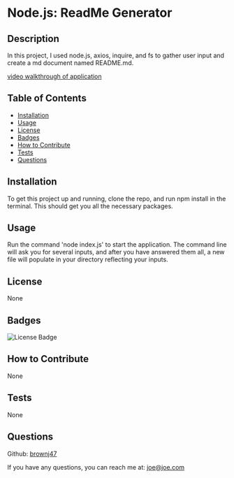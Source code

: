# Node.js: ReadMe Generator

  ## Description

  In this project, I used node.js, axios, inquire, and fs to gather user input and create a md document named README.md. 

    
  [video walkthrough of application](https://drive.google.com/file/d/1dBeq1q6azy86XV34OFE0HPOVJFk0MsaQ/view)

  
  ## Table of Contents
  
  - [Installation](#installation)
  - [Usage](#usage)
  - [License](#license)
  - [Badges](#badges)
  - [How to Contribute](#How-to-Contribute)
  - [Tests](#Tests)
  - [Questions](#Questions)
  
  ## Installation

  To get this project up and running, clone the repo, and run npm install in the terminal. This should get you all the necessary packages.
  
  ## Usage
  Run the command 'node index.js' to start the application. The command line will ask you for several inputs, and after you have answered them all, a new file will populate in your directory reflecting your inputs.

  ## License
  None
  
  ## Badges

  ![License Badge](https://img.shields.io/static/v1?label=license&message=none&color=green)
  
  ## How to Contribute

  None
  
  ## Tests

  None

  ## Questions 

  Github: [brownj47](https://github.com/brownj47)

  If you have any questions, you can reach me at: [joe@joe.com](mailto:joe@joe.com)
